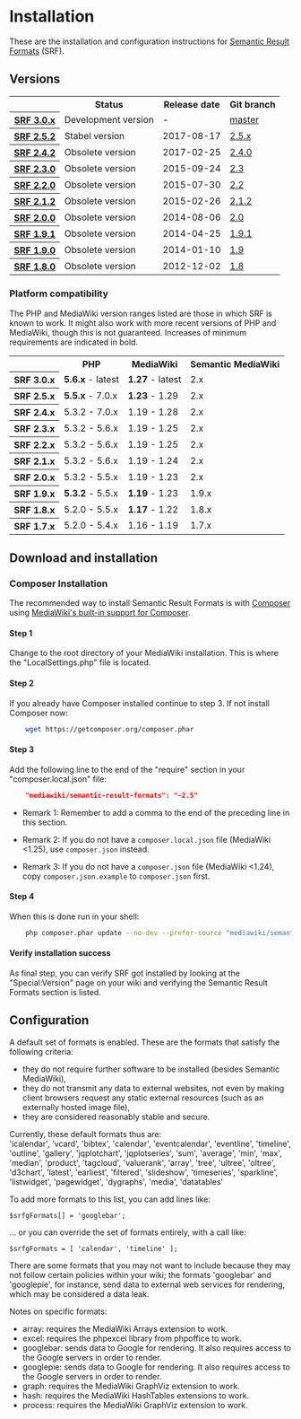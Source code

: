 # Installation

These are the installation and configuration instructions for [Semantic Result Formats](README.md) (SRF).

## Versions

<table>
	<tr>
		<th></th>
		<th>Status</th>
		<th>Release date</th>
		<th>Git branch</th>
	</tr>
	<tr>
		<th><a href="https://github.com/SemanticMediaWiki/SemanticResultFormats/blob/master/docs/RELEASE-NOTES.md">SRF 3.0.x</a></th>
		<td>Development version</td>
		<td>-</td>
		<td><a href="https://github.com/SemanticMediaWiki/SemanticResultFormats/tree/master">master</a></td>
	</tr>
	<tr>
		<th><a href="https://github.com/SemanticMediaWiki/SemanticResultFormats/blob/master/docs/RELEASE-NOTES.md">SRF 2.5.2</a></th>
		<td>Stabel version</td>
		<td>2017-08-17</td>
		<td><a href="https://github.com/SemanticMediaWiki/SemanticResultFormats/tree/2.5.x">2.5.x</a></td>
	</tr>
	<tr>
		<th><a href="https://github.com/SemanticMediaWiki/SemanticResultFormats/blob/master/docs/RELEASE-NOTES.md">SRF 2.4.2</a></th>
		<td>Obsolete version</td>
		<td>2017-02-25</td>
		<td><a href="https://github.com/SemanticMediaWiki/SemanticResultFormats/tree/2.4.0">2.4.0</a></td>
	</tr>
	<tr>
		<th><a href="https://github.com/SemanticMediaWiki/SemanticResultFormats/blob/master/docs/RELEASE-NOTES.md">SRF 2.3.0</a></th>
		<td>Obsolete version</td>
		<td>2015-09-24</td>
		<td><a href="https://github.com/SemanticMediaWiki/SemanticResultFormats/tree/2.3">2.3</a></td>
	</tr>
	<tr>
		<th><a href="https://github.com/SemanticMediaWiki/SemanticResultFormats/blob/master/docs/RELEASE-NOTES.md">SRF 2.2.0</a></th>
		<td>Obsolete version</td>
		<td>2015-07-30</td>
		<td><a href="https://github.com/SemanticMediaWiki/SemanticResultFormats/tree/2.2">2.2</a></td>
	</tr>
	<tr>
		<th><a href="https://github.com/SemanticMediaWiki/SemanticResultFormats/blob/master/docs/RELEASE-NOTES.md">SRF 2.1.2</a></th>
		<td>Obsolete version</td>
		<td>2015-02-26</td>
		<td><a href="https://github.com/SemanticMediaWiki/SemanticResultFormats/tree/2.1.2">2.1.2</a></td>
	</tr>
	<tr>
		<th><a href="https://github.com/SemanticMediaWiki/SemanticResultFormats/blob/master/docs/RELEASE-NOTES.md">SRF 2.0.0</a></th>
		<td>Obsolete version</td>
		<td>2014-08-06</td>
		<td><a href="https://github.com/SemanticMediaWiki/SemanticResultFormats/tree/2.0">2.0</a></td>
	</tr>
	<tr>
		<th><a href="https://github.com/SemanticMediaWiki/SemanticResultFormats/blob/master/docs/RELEASE-NOTES.md">SRF 1.9.1</a></th>
		<td>Obsolete version</td>
		<td>2014-04-25</td>
		<td><a href="https://github.com/SemanticMediaWiki/SemanticResultFormats/tree/1.9.1">1.9.1</a></td>
	</tr>
	<tr>
		<th><a href="https://github.com/SemanticMediaWiki/SemanticResultFormats/blob/master/docs/RELEASE-NOTES.md">SRF 1.9.0</a></th>
		<td>Obsolete version</td>
		<td>2014-01-10</td>
		<td><a href="https://github.com/SemanticMediaWiki/SemanticResultFormats/tree/1.9">1.9</a></td>
	</tr>
	<tr>
		<th><a href="https://github.com/SemanticMediaWiki/SemanticResultFormats/blob/master/docs/RELEASE-NOTES.md">SRF 1.8.0</a></th>
		<td>Obsolete version</td>
		<td>2012-12-02</td>
		<td><a href="https://github.com/SemanticMediaWiki/SemanticResultFormats/tree/1.8">1.8</a></td>
	</tr>
</table>

### Platform compatibility

The PHP and MediaWiki version ranges listed are those in which SRF is known to work. It might also
work with more recent versions of PHP and MediaWiki, though this is not guaranteed. Increases of
minimum requirements are indicated in bold.

<table>
	<tr>
		<th></th>
		<th>PHP</th>
		<th>MediaWiki</th>
		<th>Semantic MediaWiki</th>
	</tr>
	<tr>
		<th>SRF 3.0.x</th>
		<td><strong>5.6.x</strong> - latest</td>
		<td><strong>1.27</strong> - latest</td>
		<td>2.x</td>
	<tr>
	<tr>
		<th>SRF 2.5.x</th>
		<td><strong>5.5.x</strong> - 7.0.x</td>
		<td><strong>1.23</strong> - 1.29</td>
		<td>2.x</td>
	<tr>
		<th>SRF 2.4.x</th>
		<td>5.3.2 - 7.0.x</td>
		<td>1.19 - 1.28</td>
		<td>2.x</td>
	</tr>
	<tr>
		<th>SRF 2.3.x</th>
		<td>5.3.2 - 5.6.x</td>
		<td>1.19 - 1.25</td>
		<td>2.x</td>
	</tr>
	<tr>
		<th>SRF 2.2.x</th>
		<td>5.3.2 - 5.6.x</td>
		<td>1.19 - 1.25</td>
		<td>2.x</td>
	</tr>
	<tr>
		<th>SRF 2.1.x</th>
		<td>5.3.2 - 5.6.x</td>
		<td>1.19 - 1.24</td>
		<td>2.x</td>
	</tr>
	<tr>
		<th>SRF 2.0.x</th>
		<td>5.3.2 - 5.5.x</td>
		<td>1.19 - 1.23</td>
		<td>2.x</td>
	</tr>
	<tr>
		<th>SRF 1.9.x</th>
		<td><strong>5.3.2</strong> - 5.5.x</td>
		<td><strong>1.19</strong> - 1.23</td>
		<td>1.9.x</td>
	</tr>
	<tr>
		<th>SRF 1.8.x</th>
		<td>5.2.0 - 5.5.x</td>
		<td><strong>1.17</strong> - 1.22</td>
		<td>1.8.x</td>
	</tr>
	<tr>
		<th>SRF 1.7.x</th>
		<td>5.2.0 - 5.4.x</td>
		<td>1.16 - 1.19</td>
		<td>1.7.x</td>
	</tr>
</table>

## Download and installation

### Composer Installation

The recommended way to install Semantic Result Formats is with
[Composer](https://getcomposer.org) using [MediaWiki's built-in support for
Composer](https://www.mediawiki.org/wiki/Composer).

#### Step 1

Change to the root directory of your MediaWiki installation. This is where the
"LocalSettings.php" file is located.

#### Step 2

If you already have Composer installed continue to step 3. If not install
Composer now:
``` bash
    wget https://getcomposer.org/composer.phar
```

#### Step 3

Add the following line to the end of the "require" section in your "composer.local.json" file:
``` json
    "mediawiki/semantic-result-formats": "~2.5"
```

   * Remark 1: Remember to add a comma to the end of the preceding line in this 
     section.

   * Remark 2: If you do not have a `composer.local.json` file (MediaWiki <1.25),
     use `composer.json` instead.

   * Remark 3: If you do not have a `composer.json` file (MediaWiki <1.24),
     copy `composer.json.example` to `composer.json` first.

#### Step 4

When this is done run in your shell:
``` bash
    php composer.phar update --no-dev --prefer-source "mediawiki/semantic-result-formats"
```

#### Verify installation success

As final step, you can verify SRF got installed by looking at the "Special:Version" page on your
wiki and verifying the Semantic Result Formats section is listed.

## Configuration

A default set of formats is enabled. These are the formats that satisfy the following criteria:

* they do not require further software to be installed (besides Semantic MediaWiki),
* they do not transmit any data to external websites, not even by making client browsers request
  any static external resources (such as an externally hosted image file),
* they are considered reasonably stable and secure.

Currently, these default formats thus are:  
'icalendar', 'vcard', 'bibtex', 'calendar', 'eventcalendar', 'eventline', 'timeline', 'outline',
'gallery', 'jqplotchart', 'jqplotseries', 'sum', 'average', 'min', 'max', 'median', 'product',
'tagcloud', 'valuerank', 'array', 'tree', 'ultree', 'oltree', 'd3chart', 'latest', 'earliest',
'filtered', 'slideshow', 'timeseries', 'sparkline', 'listwidget', 'pagewidget', 'dygraphs', 'media',
'datatables'

To add more formats to this list, you can add lines like:

    $srfgFormats[] = 'googlebar';

... or you can override the set of formats entirely, with a call like:

    $srfgFormats = [ 'calendar', 'timeline' ];

There are some formats that you may not want to include because they may not follow certain policies
within your wiki; the formats 'googlebar' and 'googlepie', for instance, send data to external web
services for rendering, which may be considered a data leak.

Notes on specific formats:
* array: requires the MediaWiki Arrays extension to work.
* excel: requires the phpexcel library from phpoffice to work.
* googlebar: sends data to Google for rendering. It also requires
  access to the Google servers in order to render.
* googlepie: sends data to Google for rendering. It also requires
  access to the Google servers in order to render.
* graph: requires the MediaWiki GraphViz extension to work.
* hash: requires the MediaWiki HashTables extensions to work.
* process: requires the MediaWiki GraphViz extension to work.
